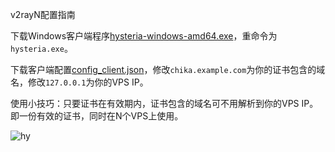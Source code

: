 v2rayN配置指南

下载Windows客户端程序[hysteria-windows-amd64.exe](https://github.com/HyNetwork/hysteria/releases/download/v1.2.1/hysteria-windows-amd64.exe)，重命令为`hysteria.exe`。

下载客户端配置[config_client.json](https://github.com/chika0801/sing-box-install/blob/main/hysteria/config_client.json)，修改`chika.example.com`为你的证书包含的域名，修改`127.0.0.1`为你的VPS IP。

使用小技巧：只要证书在有效期内，证书包含的域名可不用解析到你的VPS IP。即一份有效的证书，同时在N个VPS上使用。

![hy](https://user-images.githubusercontent.com/88967758/195762002-d868aab1-3190-41e6-953e-5fccb27e95d7.jpg)
